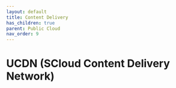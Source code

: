 ```yaml
---
layout: default
title: Content Delivery
has_children: true
parent: Public Cloud
nav_order: 9
---
```


# UCDN (SCloud Content Delivery Network)